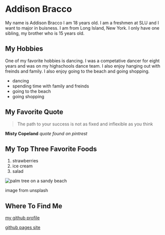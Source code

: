 # Addison Bracco 
My name is Addison Bracco I am 18 years old. I am a freshmen at SLU and I want to major in buisness.
I am from Long Island, New York. I only have one sibling, my brother who is 15 years old.  
## My Hobbies 
One of my favorite hobbies is dancing. I was a competative dancer for eight years and was on my
highschools dance team. I also enjoy hanging out with freinds and family. I also enjoy going to the
beach and going shopping.

+ dancing 
+ spending time with family and freinds 
+ going to the beach 
+ going shopping 

## My Favorite Quote 
> The path to your success is not as fixed and inflexible as you think 

**Misty Copeland** *quote found on pintrest* 

## My Top Three Favorite Foods 
1. strawberries
2. ice cream
3. salad

   
![palm tree on a sandy beach](https://images.unsplash.com/photo-1755289445810-bfe6381d51c4?w=800&auto=format&fit=crop&q=60&ixlib=rb-4.1.0&ixid=M3wxMjA3fDB8MHxmZWF0dXJlZC1waG90b3MtZmVlZHwxMDd8fHxlbnwwfHx8fHw%3D)

image from unsplash 

## Where To Find Me 
[my github profile](https://github.com/Addison-Bracco)


[github pages site](https://addison-bracco.github.io/cs3017-f25/)
